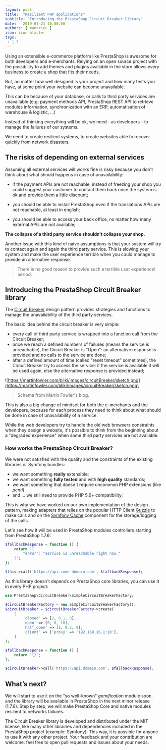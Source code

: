 ```yaml
---
layout: post
title:  "Resilient PHP applications"
subtitle: "Introducing the PrestaShop Circuit Breaker library"
date:   2019-01-21 10:00:00
authors: [ mandrieu ]
icon: icon-blaster
tags:
 - 1.7
---
```


Using an extensible e-commerce platform like PrestaShop is awesome for both developers and e-merchants. Relying on an open source project with the possibility to add themes and plugins available in the store allows every business to create a shop that fits their needs.

But, no matter how well designed is your project and how many tests you have, at some point your website can become unavailable.

This can be because of your database, or calls to third party services are unavailable (e.g: payment methods API, PrestaShop REST API to retrieve modules information, synchronization with an ERP, automatisation of warehouse & logistic, ...)

Instead of thinking everything will be ok, we need - as developers - to manage the failures of our systems.

We need to create resilient systems, to create websites able to recover quickly from network disasters.

## The risks of depending on external services

Assuming all external services will works fine is risky because you don't think about what should happens in case of unavailability:

* if the payment APIs are not reachable, instead of freezing your shop you could suggest your customer to contact them back once the system is ok and provide them a little discount;

* you should be able to install PrestaShop even if the translations APIs are not reachable,
at least in english;

* you should be able to access your back office, no matter how many external APIs are not available;

**The collapse of a third party service shouldn't collapse your shop.**

Another issue with this kind of naive assumptions is that your system will try to contact again and again the third party service. This is slowing your system and make the user experience terrible when you could manage to provide an alternative response.

> There is no good reason to provide such a terrible user experience! period.

## Introducing the PrestaShop Circuit Breaker library

The [Circuit Breaker](https://martinfowler.com/bliki/CircuitBreaker.html) design pattern provides strategies and functions to manage the unavailability of the third party services.

The basic idea behind the circuit breaker is very simple:

* every call of third party service is wrapped into a function call from the Circuit Breaker;
* once we reach a defined numbers of failures (means the service is unreachable), the Circuit Breaker is "Open": an alternative response is provided and no calls to the service are done;
* after a defined amount of time (called "reset timeout" sometimes), the Circuit Breaker try to access the service: if the service is available it will be used again, else the alternative response is provided instead;

![https://martinfowler.com/bliki/images/circuitBreaker/sketch.png](https://martinfowler.com/bliki/images/circuitBreaker/sketch.png)

> Schema from Martin Fowler's blog.

This is also a big change of mindset for both the e-merchants and the developers, because for each process they need to think about what should be done in case of unavailability of a service.

While the web developers try to handle the old web browsers constraints when they design a website, it's possible to think from the beginning about a "degraded experience" when some third party services are not available.

### How works the PrestaShop Circuit Breaker?

We were not satisfied with the quality and the constraints of the existing libraries or Symfony bundles:

* we want something **really** extensible;
* we want something **fully tested** and with **high quality** standards;
* we want something that doesn't require uncommon PHP extensions (like *pcntl*)
* and ... we still need to provide PHP 5.6+ compatibility;

This is why we have worked on our own implementation of the design pattern, making adapters that relies on the popular HTTP Client [Guzzle](http://docs.guzzlephp.org/en/stable/index.html) to make calls and on the [Symfony Cache](https://symfony.com/doc/3.4/components/cache.html#simple-caching-psr-16) component for the storage/logging of the calls.

Let's see how it will be used in PrestaShop modules controllers starting from PrestaShop 1.7.6:

```php
$fallbackResponse = function () {
    return '{
        "error": "service is unreachable right now."
    }';
};

$this->call('https://api.some-domain.com', $fallbackResponse);
```

As this library doesn't depends on PrestaShop core libraries, you can use it in every PHP project:

```php
use PrestaShop\CircuitBreaker\SimpleCircuitBreakerFactory;

$circuitBreakerFactory = new SimpleCircuitBreakerFactory();
$circuitBreaker = $circuitBreakerFactory->create(
    [
        'closed' => [2, 0.1, 0],
        'open' => [0, 0, 10],
        'half_open' => [1, 0.2, 0],
        'client' => ['proxy' => '192.168.16.1:10'],
    ]
);

$fallbackResponse = function () {
    return '{}';
};

$circuitBreaker->call('https://api.domain.com', $fallbackResponse);
```

## What’s next?

We will start to use it on the "so well-known" _gamification_ module soon,
and the library will be available in PrestaShop in the next minor release (1.7.6). Step by step, we will make PrestaShop Core and native modules resilient to networks failures.

The Circuit Breaker library is developed and distributed under the MIT license, like many other librairies and dependencies included in the PrestaShop project (example: Symfony). This way, it is possible for anyone to use it with any other project. Your feedback and your contribution are welcome: feel free to open pull requests and issues about your needs.
